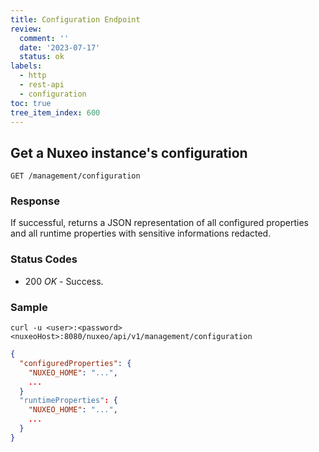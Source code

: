 ```yaml
---
title: Configuration Endpoint
review:
  comment: ''
  date: '2023-07-17'
  status: ok
labels:
  - http
  - rest-api
  - configuration
toc: true
tree_item_index: 600
---
```


## Get a Nuxeo instance's configuration

```
GET /management/configuration
```

### Response

If successful, returns a JSON representation of all configured properties and all runtime properties with sensitive informations redacted.

### Status Codes

- 200 _OK_ - Success.

### Sample

```curl
curl -u <user>:<password> <nuxeoHost>:8080/nuxeo/api/v1/management/configuration
```

```json
{
  "configuredProperties": {
    "NUXEO_HOME": "...",
    ...
  }
  "runtimeProperties": {
    "NUXEO_HOME": "...",
    ...
  }
}
```
